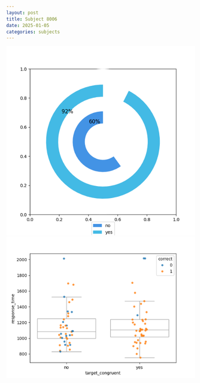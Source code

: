 ```yaml
---
layout: post
title: Subject 8006
date: 2025-01-05
categories: subjects
---
```


![](data/8006/run-11/8006_accuracy_target_congruence.png)
![](data/8006/run-11/8006_rt_congruence.png)
